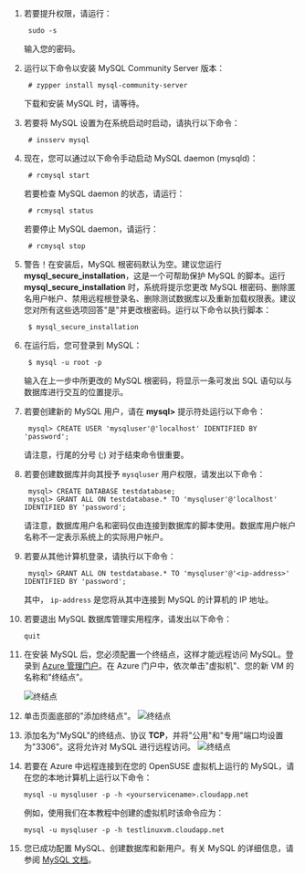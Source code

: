 ﻿
1. 若要提升权限，请运行：

		sudo -s
	
	输入您的密码。

2. 运行以下命令以安装 MySQL Community Server 版本：

		# zypper install mysql-community-server

	下载和安装 MySQL 时，请等待。
3. 若要将 MySQL 设置为在系统启动时启动，请执行以下命令：

		# insserv mysql
4. 现在，您可以通过以下命令手动启动 MySQL daemon (mysqld)：

		# rcmysql start

	若要检查 MySQL daemon 的状态，请运行：

		# rcmysql status

	若要停止 MySQL daemon，请运行：

		# rcmysql stop

5. 警告！在安装后，MySQL 根密码默认为空。建议您运行 **mysql\_secure\_installation**，这是一个可帮助保护 MySQL 的脚本。运行 **mysql\_secure\_installation** 时，系统将提示您更改 MySQL 根密码、删除匿名用户帐户、禁用远程根登录名、删除测试数据库以及重新加载权限表。建议您对所有这些选项回答"是"并更改根密码。运行以下命令以执行脚本：

		$ mysql_secure_installation

6. 在运行后，您可登录到 MySQL：

		$ mysql -u root -p

	输入在上一步中所更改的 MySQL 根密码，将显示一条可发出 SQL 语句以与数据库进行交互的位置提示。

7. 若要创建新的 MySQL 用户，请在 **mysql>** 提示符处运行以下命令：

		mysql> CREATE USER 'mysqluser'@'localhost' IDENTIFIED BY 'password';

	请注意，行尾的分号 (;) 对于结束命令很重要。

8. 若要创建数据库并向其授予  `mysqluser` 用户权限，请发出以下命令：

		mysql> CREATE DATABASE testdatabase;
		mysql> GRANT ALL ON testdatabase.* TO 'mysqluser'@'localhost' IDENTIFIED BY 'password';

	请注意，数据库用户名和密码仅由连接到数据库的脚本使用。数据库用户帐户名称不一定表示系统上的实际用户帐户。

9. 若要从其他计算机登录，请执行以下命令：

		mysql> GRANT ALL ON testdatabase.* TO 'mysqluser'@'<ip-address>' IDENTIFIED BY 'password';

	其中， `ip-address` 是您将从其中连接到 MySQL 的计算机的 IP 地址。
	
10. 若要退出 MySQL 数据库管理实用程序，请发出以下命令：

		quit

11. 在安装 MySQL 后，您必须配置一个终结点，这样才能远程访问 MySQL。登录到 [Azure 管理门户][AzurePreviewPortal]。在 Azure 门户中，依次单击"虚拟机"、您的新 VM 的名称和"终结点"。

	![终结点][Image7]

12. 单击页面底部的"添加终结点"。
	![终结点][Image8]

13. 添加名为"MySQL"的终结点、协议 **TCP**，并将"公用"和"专用"端口均设置为"3306"。这将允许对 MySQL 进行远程访问。
	![终结点][Image9]

14. 若要在 Azure 中远程连接到在您的 OpenSUSE 虚拟机上运行的 MySQL，请在您的本地计算机上运行以下命令：

		mysql -u mysqluser -p -h <yourservicename>.cloudapp.net

	例如，使用我们在本教程中创建的虚拟机时该命令应为：

		mysql -u mysqluser -p -h testlinuxvm.cloudapp.net

15. 您已成功配置 MySQL、创建数据库和新用户。有关 MySQL 的详细信息，请参阅 [MySQL 文档][MySQLDocs]。	

[MySQLDocs]: http://dev.mysql.com/doc/
[AzurePreviewPortal]: http://manage.windowsazure.com
[Image7]: ./media/install-and-run-mysql-on-opensuse-vm/LinuxVmAddEndpoint.png
[Image8]: ./media/install-and-run-mysql-on-opensuse-vm/LinuxVmAddEndpoint2.png
[Image9]: ./media/install-and-run-mysql-on-opensuse-vm/LinuxVmAddEndpointMySQL.png
<!--HONumber=41-->
